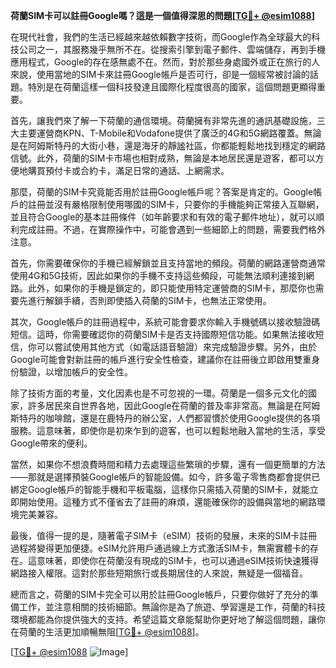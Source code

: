 **荷蘭SIM卡可以註冊Google嗎？這是一個值得深思的問題[[TG💪+ @esim1088](https://t.me/s/esim1088)]**

在現代社會，我們的生活已經越來越依賴數字技術，而Google作為全球最大的科技公司之一，其服務幾乎無所不在。從搜索引擎到電子郵件、雲端儲存，再到手機應用程式，Google的存在感無處不在。然而，對於那些身處國外或正在旅行的人來說，使用當地的SIM卡來註冊Google帳戶是否可行，卻是一個經常被討論的話題。特別是在荷蘭這樣一個科技發達且國際化程度很高的國家，這個問題更顯得重要。

首先，讓我們來了解一下荷蘭的通信環境。荷蘭擁有非常先進的通訊基礎設施，三大主要運營商KPN、T-Mobile和Vodafone提供了廣泛的4G和5G網路覆蓋。無論是在阿姆斯特丹的大街小巷，還是海牙的靜謐社區，你都能輕鬆地找到穩定的網路信號。此外，荷蘭的SIM卡市場也相對成熟，無論是本地居民還是遊客，都可以方便地購買預付卡或合約卡，滿足日常的通話、上網需求。

那麼，荷蘭的SIM卡究竟能否用於註冊Google帳戶呢？答案是肯定的。Google帳戶的註冊並沒有嚴格限制使用哪國的SIM卡，只要你的手機能夠正常接入互聯網，並且符合Google的基本註冊條件（如年齡要求和有效的電子郵件地址），就可以順利完成註冊。不過，在實際操作中，可能會遇到一些細節上的問題，需要我們格外注意。

首先，你需要確保你的手機已經解鎖並且支持當地的頻段。荷蘭的網路運營商通常使用4G和5G技術，因此如果你的手機不支持這些頻段，可能無法順利連接到網路。此外，如果你的手機是鎖定的，即只能使用特定運營商的SIM卡，那麼你也需要先進行解鎖手續，否則即使插入荷蘭的SIM卡，也無法正常使用。

其次，Google帳戶的註冊過程中，系統可能會要求你輸入手機號碼以接收驗證碼短信。這時，你需要確認你的荷蘭SIM卡是否支持國際短信功能。如果無法接收短信，你可以嘗試使用其他方式（如電話語音驗證）來完成驗證步驟。另外，由於Google可能會對新註冊的帳戶進行安全性檢查，建議你在註冊後立即啟用雙重身份驗證，以增加帳戶的安全性。

除了技術方面的考量，文化因素也是不可忽視的一環。荷蘭是一個多元文化的國家，許多居民來自世界各地，因此Google在荷蘭的普及率非常高。無論是在阿姆斯特丹的咖啡館，還是在鹿特丹的辦公室，人們都習慣於使用Google提供的各項服務。這意味著，即使你是初來乍到的遊客，也可以輕鬆地融入當地的生活，享受Google帶來的便利。

當然，如果你不想浪費時間和精力去處理這些繁瑣的步驟，還有一個更簡單的方法——那就是選擇預裝Google帳戶的智能設備。如今，許多電子零售商都會提供已綁定Google帳戶的智能手機和平板電腦，這樣你只需插入荷蘭的SIM卡，就能立即開始使用。這種方式不僅省去了註冊的麻煩，還能確保你的設備與當地的網路環境完美兼容。

最後，值得一提的是，隨著電子SIM卡（eSIM）技術的發展，未來的SIM卡註冊過程將變得更加便捷。eSIM允許用戶通過線上方式激活SIM卡，無需實體卡的存在。這意味著，即使你在荷蘭沒有現成的SIM卡，也可以通過eSIM技術快速獲得網路接入權限。這對於那些短期旅行或長期居住的人來說，無疑是一個福音。

總而言之，荷蘭的SIM卡完全可以用於註冊Google帳戶，只要你做好了充分的準備工作，並注意相關的技術細節。無論你是為了旅遊、學習還是工作，荷蘭的科技環境都能為你提供強大的支持。希望這篇文章能幫助你更好地了解這個問題，讓你在荷蘭的生活更加順暢無阻[[TG💪+ @esim1088](https://t.me/s/esim1088)]。

[[TG💪+ @esim1088](https://t.me/s/esim1088) ![Image](https://i.postimg.cc/4NQfJmqS/Snipaste-2025-05-13-00-14-12.png)]